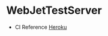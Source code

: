 # WebJetTestServer

- CI Reference [Heroku](https://codingblast.com/hosting-asp-net-core-on-heroku-with-dockercircleci-for-free/)
